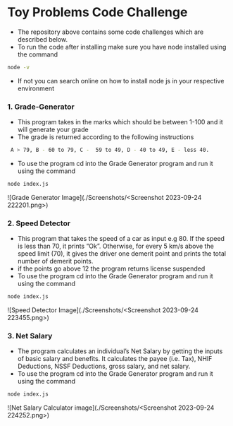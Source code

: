# Toy Problems Code Challenge

- The repository above contains some code challenges which are described below.
- To run the code after installing make sure you have node installed using the command
```sh
node -v
```
- If not you can search online on how to install node js in your respective environment
### 1. Grade-Generator
- This program takes in the marks which should be between 1-100 and it will generate your grade 
- The grade is returned according to the following instructions

```sh
 A > 79, B - 60 to 79, C -  59 to 49, D - 40 to 49, E - less 40.
```
- To use the program cd into the Grade Generator program and run it using the command
```sh
node index.js
```
![Grade Generator Image](./Screenshots/<Screenshot 2023-09-24 222201.png>)

### 2. Speed Detector
- This program that takes the speed of a car as input e.g 80. If the speed is less than 70, it prints “Ok”. Otherwise, for every 5 km/s above the speed limit (70), it gives the driver one demerit point and prints the total number of demerit points.
- if the points go above 12 the program returns license suspended
- To use the program cd into the Grade Generator program and run it using the command
```sh
node index.js
```
![Speed Detector Image](./Screenshots/<Screenshot 2023-09-24 223455.png>)

### 3. Net Salary
- The program calculates an individual’s Net Salary by getting the inputs of basic salary and benefits. It calculates the payee (i.e. Tax), NHIF Deductions, NSSF Deductions, gross salary, and net salary. 
- To use the program cd into the Grade Generator program and run it using the command
```sh
node index.js
```
![Net Salary Calculator image](./Screenshots/<Screenshot 2023-09-24 224252.png>)